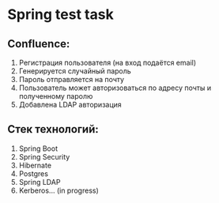 # Spring test task

## Confluence:
1. Регистрация пользователя (на вход подаётся email)
2. Генерируется случайный пароль
3. Пароль отправляется на почту
4. Пользователь может авторизоваться по адресу почты и полученному паролю
5. Добавлена LDAP авторизация

## Стек технологий:
1. Spring Boot
2. Spring Security
3. Hibernate
4. Postgres
5. Spring LDAP
6. Kerberos... (in progress)